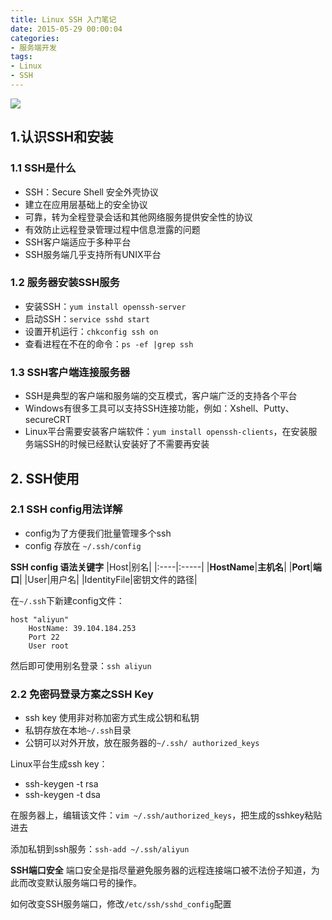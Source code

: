 ```yaml
---
title: Linux SSH 入门笔记
date: 2015-05-29 00:00:04
categories:
- 服务端开发
tags:
- Linux
- SSH
---
```

![](http://a1.jikexueyuan.com/home/201509/14/ab63/55f627e6b9bd3.jpg)

## 1.认识SSH和安装

### 1.1 SSH是什么
- SSH：Secure Shell 安全外壳协议
- 建立在应用层基础上的安全协议
- 可靠，转为全程登录会话和其他网络服务提供安全性的协议
- 有效防止远程登录管理过程中信息泄露的问题
- SSH客户端适应于多种平台
- SSH服务端几乎支持所有UNIX平台

### 1.2 服务器安装SSH服务
- 安装SSH：`yum install openssh-server`
- 启动SSH：`service sshd start`
- 设置开机运行：`chkconfig ssh on`
- 查看进程在不在的命令：`ps -ef |grep ssh`

### 1.3 SSH客户端连接服务器
- SSH是典型的客户端和服务端的交互模式，客户端广泛的支持各个平台
- Windows有很多工具可以支持SSH连接功能，例如：Xshell、Putty、secureCRT
- Linux平台需要安装客户端软件：`yum install openssh-clients`，在安装服务端SSH的时候已经默认安装好了不需要再安装

## 2. SSH使用
### 2.1 SSH config用法详解
- config为了方便我们批量管理多个ssh
- config 存放在 `~/.ssh/config`

**SSH config 语法关键字**
|Host|别名|
|:----|:-----|
|**HostName**|**主机名**|
|**Port**|**端口**|
|User|用户名|
|IdentityFile|密钥文件的路径|

在`~/.ssh`下新建config文件：
```shell
host "aliyun"
    HostName: 39.104.184.253
    Port 22
    User root
```
然后即可使用别名登录：`ssh aliyun`

### 2.2 免密码登录方案之SSH Key
- ssh key 使用非对称加密方式生成公钥和私钥
- 私钥存放在本地`~/.ssh`目录
- 公钥可以对外开放，放在服务器的`~/.ssh/ authorized_keys`

Linux平台生成ssh key：
- ssh-keygen -t rsa
- ssh-keygen -t dsa

在服务器上，编辑该文件：`vim ~/.ssh/authorized_keys`，把生成的sshkey粘贴进去

添加私钥到ssh服务：`ssh-add ~/.ssh/aliyun`

**SSH端口安全**
端口安全是指尽量避免服务器的远程连接端口被不法份子知道，为此而改变默认服务端口号的操作。

如何改变SSH服务端口，修改`/etc/ssh/sshd_config`配置
